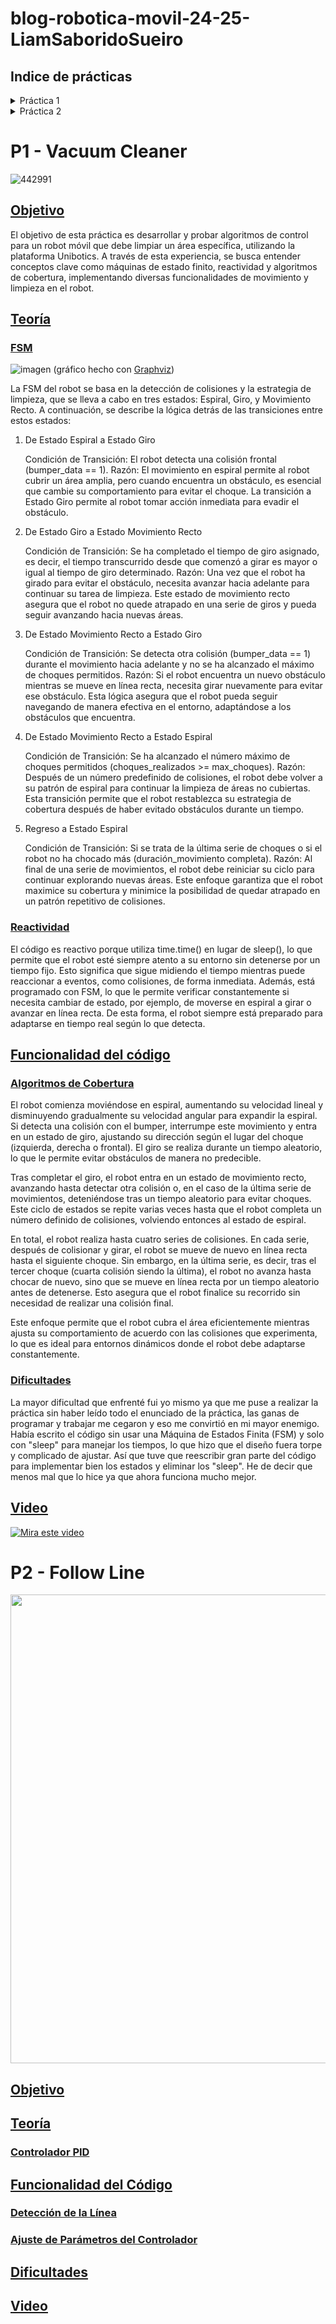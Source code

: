 # blog-robotica-movil-24-25-LiamSaboridoSueiro

## Indice de prácticas
<details>
<summary>Práctica 1</summary>

- [Objetivo](#objetivo)
- [Teoría](#teoría)
  * [FSM](#fsm)
  * [Reactividad](#reactividad)
- [Funcionalidad del código](#funcionalidad)
  * [Algoritmos de Cobertura](#algoritmos-de-cobertura)
  * [Dificultades](#dificultades)
- [Video](#video)

</details>

<details>
<summary>Práctica 2</summary>

- [Objetivo](#objetivo-p2)
- [Teoría](#teoría-p2)
  * [Controlador PID](#controlador-pid-p2)
- [Funcionalidad del Código](#funcionalidad-del-código-p2)
  * [Detección de la Línea](#detección-de-la-línea-p2)
  * [Ajuste de Parámetros del controlador](#ajuste-de-parámetros-del-controlador-p2)
- [Dificultades](#dificultades-p2)
- [Video](#video-p2)

</details>


# P1 - Vacuum Cleaner

![442991](https://github.com/user-attachments/assets/15a1598a-b269-450b-9d2b-7640c1e55fd7)


## [Objetivo](#)

El objetivo de esta práctica es desarrollar y probar algoritmos de control para un robot móvil que debe limpiar un área específica, utilizando la plataforma Unibotics. A través de esta experiencia, se busca entender conceptos clave como máquinas de estado finito, reactividad y algoritmos de cobertura, implementando diversas funcionalidades de movimiento y limpieza en el robot.

## [Teoría](#)
### [FSM](#)

![imagen](https://github.com/user-attachments/assets/3a2c7b8f-d523-49b3-ab19-a0791577fd1a)
(gráfico hecho con [Graphviz](https://graphviz.org/))


La FSM del robot se basa en la detección de colisiones y la estrategia de limpieza, que se lleva a cabo en tres estados: Espiral, Giro, y Movimiento Recto. A continuación, se describe la lógica detrás de las transiciones entre estos estados:
1. De Estado Espiral a Estado Giro

    Condición de Transición: El robot detecta una colisión frontal (bumper_data == 1).
    Razón: El movimiento en espiral permite al robot cubrir un área amplia, pero cuando encuentra un obstáculo, es esencial que cambie su comportamiento para evitar el choque. La transición a Estado Giro permite al robot tomar acción inmediata para evadir el obstáculo.

2. De Estado Giro a Estado Movimiento Recto

    Condición de Transición: Se ha completado el tiempo de giro asignado, es decir, el tiempo transcurrido desde que comenzó a girar es mayor o igual al tiempo de giro determinado.
    Razón: Una vez que el robot ha girado para evitar el obstáculo, necesita avanzar hacia adelante para continuar su tarea de limpieza. Este estado de movimiento recto asegura que el robot no quede atrapado en una serie de giros y pueda seguir avanzando hacia nuevas áreas.

3. De Estado Movimiento Recto a Estado Giro

    Condición de Transición: Se detecta otra colisión (bumper_data == 1) durante el movimiento hacia adelante y no se ha alcanzado el máximo de choques permitidos.
    Razón: Si el robot encuentra un nuevo obstáculo mientras se mueve en línea recta, necesita girar nuevamente para evitar ese obstáculo. Esta lógica asegura que el robot pueda seguir navegando de manera efectiva en el entorno, adaptándose a los obstáculos que encuentra.

4. De Estado Movimiento Recto a Estado Espiral

    Condición de Transición: Se ha alcanzado el número máximo de choques permitidos (choques_realizados >= max_choques).
    Razón: Después de un número predefinido de colisiones, el robot debe volver a su patrón de espiral para continuar la limpieza de áreas no cubiertas. Esta transición permite que el robot restablezca su estrategia de cobertura después de haber evitado obstáculos durante un tiempo.

5. Regreso a Estado Espiral

    Condición de Transición: Si se trata de la última serie de choques o si el robot no ha chocado más (duración_movimiento completa).
    Razón: Al final de una serie de movimientos, el robot debe reiniciar su ciclo para continuar explorando nuevas áreas. Este enfoque garantiza que el robot maximice su cobertura y minimice la posibilidad de quedar atrapado en un patrón repetitivo de colisiones.

### [Reactividad](#)
El código es reactivo porque utiliza time.time() en lugar de sleep(), lo que permite que el robot esté siempre atento a su entorno sin detenerse por un tiempo fijo. Esto significa que sigue midiendo el tiempo mientras puede reaccionar a eventos, como colisiones, de forma inmediata. Además, está programado con FSM, lo que le permite verificar constantemente si necesita cambiar de estado, por ejemplo, de moverse en espiral a girar o avanzar en línea recta. De esta forma, el robot siempre está preparado para adaptarse en tiempo real según lo que detecta.


## [Funcionalidad del código](#)

### [Algoritmos de Cobertura](#)

El robot comienza moviéndose en espiral, aumentando su velocidad lineal y disminuyendo gradualmente su velocidad angular para expandir la espiral. Si detecta una colisión con el bumper, interrumpe este movimiento y entra en un estado de giro, ajustando su dirección según el lugar del choque (izquierda, derecha o frontal). El giro se realiza durante un tiempo aleatorio, lo que le permite evitar obstáculos de manera no predecible.

Tras completar el giro, el robot entra en un estado de movimiento recto, avanzando hasta detectar otra colisión o, en el caso de la última serie de movimientos, deteniéndose tras un tiempo aleatorio para evitar choques. Este ciclo de estados se repite varias veces hasta que el robot completa un número definido de colisiones, volviendo entonces al estado de espiral.

En total, el robot realiza hasta cuatro series de colisiones. En cada serie, después de colisionar y girar, el robot se mueve de nuevo en línea recta hasta el siguiente choque. Sin embargo, en la última serie, es decir, tras el tercer choque (cuarta colisión siendo la última), el robot no avanza hasta chocar de nuevo, sino que se mueve en línea recta por un tiempo aleatorio antes de detenerse. Esto asegura que el robot finalice su recorrido sin necesidad de realizar una colisión final.

Este enfoque permite que el robot cubra el área eficientemente mientras ajusta su comportamiento de acuerdo con las colisiones que experimenta, lo que es ideal para entornos dinámicos donde el robot debe adaptarse constantemente.

### [Dificultades](#)

La mayor dificultad que enfrenté fui yo mismo ya que me puse a realizar la práctica sin haber leído todo el enunciado de la práctica, las ganas de programar y trabajar me cegaron y eso me convirtió en mi mayor enemigo. Había escrito el código sin usar una Máquina de Estados Finita (FSM) y solo con "sleep" para manejar los tiempos, lo que hizo que el diseño fuera torpe y complicado de ajustar. Así que tuve que reescribir gran parte del código para implementar bien los estados y eliminar los "sleep". He de decir que menos mal que lo hice ya que ahora funciona mucho mejor.

## [Video](#)
[![Mira este video](https://img.youtube.com/vi/5KjhgpSd9Ww/maxresdefault.jpg)](https://youtu.be/5KjhgpSd9Ww?si=QhySTQuyrdwZsCam)


# P2 - Follow Line
<p align="center">
  <img src="https://github.com/user-attachments/assets/604ab9f8-8ac5-43a5-aae0-b09938547472" width="750" height="750">
</p>

## [Objetivo](#objetivo-p2)


## [Teoría](#teoría-p2)

### [Controlador PID](#controlador-pid-p2)


## [Funcionalidad del Código](#funcionalidad-del-código-p2)

### [Detección de la Línea](#detección-de-la-línea-p2)


### [Ajuste de Parámetros del Controlador](#ajuste-de-parámetros-del-controlador-p2)


## [Dificultades](#dificultades-p2)


## [Video](#video-p2)








